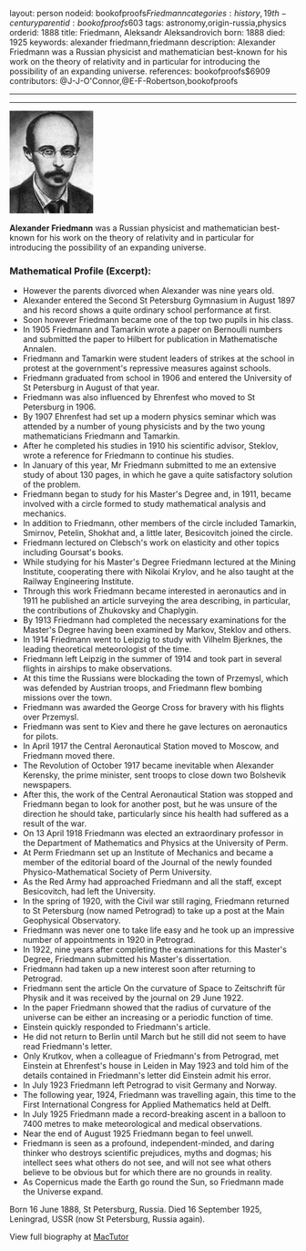 layout: person
nodeid: bookofproofs$Friedmann
categories: history,19th-century
parentid: bookofproofs$603
tags: astronomy,origin-russia,physics
orderid: 1888
title: Friedmann, Aleksandr Aleksandrovich
born: 1888
died: 1925
keywords: alexander friedmann,friedmann
description: Alexander Friedmann was a Russian physicist and mathematician best-known for his work on the theory of relativity and in particular for introducing the possibility of an expanding universe.
references: bookofproofs$6909
contributors: @J-J-O'Connor,@E-F-Robertson,bookofproofs

---



---

![Friedmann.jpg](https://github.com/bookofproofs/bookofproofs.github.io/blob/main/_sources/_assets/images/portraits/Friedmann.jpg?raw=true)

**Alexander Friedmann** was a Russian physicist and mathematician best-known for his work on the theory of relativity and in particular for introducing the possibility of an expanding universe.

### Mathematical Profile (Excerpt):
* However the parents divorced when Alexander was nine years old.
* Alexander entered the Second St Petersburg Gymnasium in August 1897 and his record shows a quite ordinary school performance at first.
* Soon however Friedmann became one of the top two pupils in his class.
* In 1905 Friedmann and Tamarkin wrote a paper on Bernoulli numbers and submitted the paper to Hilbert for publication in Mathematische Annalen.
* Friedmann and Tamarkin were student leaders of strikes at the school in protest at the government's repressive measures against schools.
* Friedmann graduated from school in 1906 and entered the University of St Petersburg in August of that year.
* Friedmann was also influenced by Ehrenfest who moved to St Petersburg in 1906.
* By 1907 Ehrenfest had set up a modern physics seminar which was attended by a number of young physicists and by the two young mathematicians Friedmann and Tamarkin.
* After he completed his studies in 1910 his scientific advisor, Steklov, wrote a reference for Friedmann to continue his studies.
* In January of this year, Mr Friedmann submitted to me an extensive study of about 130 pages, in which he gave a quite satisfactory solution of the problem.
* Friedmann began to study for his Master's Degree and, in 1911, became involved with a circle formed to study mathematical analysis and mechanics.
* In addition to Friedmann, other members of the circle included Tamarkin, Smirnov, Petelin, Shokhat and, a little later, Besicovitch joined the circle.
* Friedmann lectured on Clebsch's work on elasticity and other topics including Goursat's books.
* While studying for his Master's Degree Friedmann lectured at the Mining Institute, cooperating there with Nikolai Krylov, and he also taught at the Railway Engineering Institute.
* Through this work Friedmann became interested in aeronautics and in 1911 he published an article surveying the area describing, in particular, the contributions of Zhukovsky and Chaplygin.
* By 1913 Friedmann had completed the necessary examinations for the Master's Degree having been examined by Markov, Steklov and others.
* In 1914 Friedmann went to Leipzig to study with Vilhelm Bjerknes, the leading theoretical meteorologist of the time.
* Friedmann left Leipzig in the summer of 1914 and took part in several flights in airships to make observations.
* At this time the Russians were blockading the town of Przemysl, which was defended by Austrian troops, and Friedmann flew bombing missions over the town.
* Friedmann was awarded the George Cross for bravery with his flights over Przemysl.
* Friedmann was sent to Kiev and there he gave lectures on aeronautics for pilots.
* In April 1917 the Central Aeronautical Station moved to Moscow, and Friedmann moved there.
* The Revolution of October 1917 became inevitable when Alexander Kerensky, the prime minister, sent troops to close down two Bolshevik newspapers.
* After this, the work of the Central Aeronautical Station was stopped and Friedmann began to look for another post, but he was unsure of the direction he should take, particularly since his health had suffered as a result of the war.
* On 13 April 1918 Friedmann was elected an extraordinary professor in the Department of Mathematics and Physics at the University of Perm.
* At Perm Friedmann set up an Institute of Mechanics and became a member of the editorial board of the Journal of the newly founded Physico-Mathematical Society of Perm University.
* As the Red Army had approached Friedmann and all the staff, except Besicovitch, had left the University.
* In the spring of 1920, with the Civil war still raging, Friedmann returned to St Petersburg (now named Petrograd) to take up a post at the Main Geophysical Observatory.
* Friedmann was never one to take life easy and he took up an impressive number of appointments in 1920 in Petrograd.
* In 1922, nine years after completing the examinations for this Master's Degree, Friedmann submitted his Master's dissertation.
* Friedmann had taken up a new interest soon after returning to Petrograd.
* Friedmann sent the article On the curvature of Space to Zeitschrift für Physik and it was received by the journal on 29 June 1922.
* In the paper Friedmann showed that the radius of curvature of the universe can be either an increasing or a periodic function of time.
* Einstein quickly responded to Friedmann's article.
* He did not return to Berlin until March but he still did not seem to have read Friedmann's letter.
* Only Krutkov, when a colleague of Friedmann's from Petrograd, met Einstein at Ehrenfest's house in Leiden in May 1923 and told him of the details contained in Friedmann's letter did Einstein admit his error.
* In July 1923 Friedmann left Petrograd to visit Germany and Norway.
* The following year, 1924, Friedmann was travelling again, this time to the First International Congress for Applied Mathematics held at Delft.
* In July 1925 Friedmann made a record-breaking ascent in a balloon to 7400 metres to make meteorological and medical observations.
* Near the end of August 1925 Friedmann began to feel unwell.
* Friedmann is seen as a profound, independent-minded, and daring thinker who destroys scientific prejudices, myths and dogmas; his intellect sees what others do not see, and will not see what others believe to be obvious but for which there are no grounds in reality.
* As Copernicus made the Earth go round the Sun, so Friedmann made the Universe expand.

Born 16 June 1888, St Petersburg, Russia. Died 16 September 1925, Leningrad, USSR (now St Petersburg, Russia again).

View full biography at [MacTutor](https://mathshistory.st-andrews.ac.uk/Biographies/Friedmann/)
